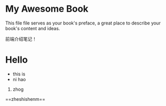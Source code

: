 # My Awesome Book

This file file serves as your book's preface, a great place to describe your book's content and ideas.

前端介绍笔记！



# Hello

* this is 
* ni hao 





1. zhog

==zheshishenm==

